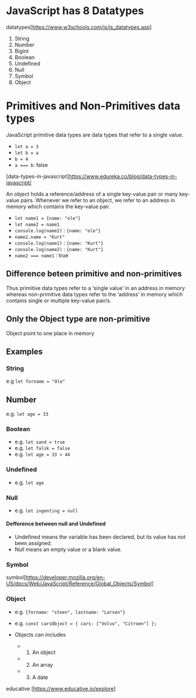 # JavaScript has 8 Datatypes

datatypes[https://www.w3schools.com/js/js_datatypes.asp]

1. String
2. Number
3. Bigint
4. Boolean
5. Undefined
6. Null
7. Symbol
8. Object

# Primitives and Non-Primitives data types

JavaScript primitive data types are data types that refer to a single value.

- `let a = 3`
- `let b = a`
- `b = 4`
- `a === b`: false

[data-types-in-javascript]https://www.edureka.co/blog/data-types-in-javascript/

An object holds a reference/address of a single key-value pair or many key-value pairs. Whenever we refer to an object,
we refer to an address in memory which contains the key-value pair.

- `let name1 = {name: "ole"}`
- `let name2 = name1`
- `console.log(name2)` : `{name: "ole"}`
- `name2.name = "Kurt"`
- `console.log(name1)` : `{name: "Kurt"}`
- `console.log(name2)` : `{name: "Kurt"}`
- `name2 === name1` : true

## Difference beteen primitive and non-primitives

Thus primitive data types refer to a ‘single value’ in an address in memory whereas non-primitive data types refer to
the ‘address’ in memory which contains single or multiple key-value pair/s.

## Only the Object type are non-primitive

Object point to one place in memory

## Examples

### String

e.g `let forname = "Ole"`

## Number

e.g. `let age = 33`

### Boolean

- e.g. `let sand = true`
- e.g. `let falsk = false`
- e.g. `let age = 33 < 44`

### Undefined

- e.g. `let age`

### Null

- e.g. `let ingenting = null`

#### Defference between null and Undefined

- Undefined means the variable has been declared, but its value has not been assigned.
- Null means an empty value or a blank value.

### Symbol

symbol[https://developer.mozilla.org/en-US/docs/Web/JavaScript/Reference/Global_Objects/Symbol]

### Object

- e.g. `{forname: "steen", lastname: "Larsen"}`
- e.g. `const carsObject = { cars: ["Volvo", "Citroen"] };`

- Objects can includes
  - 1. An object
  - 2. An array
  - 3. A date

educative [https://www.educative.io/explore]
